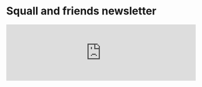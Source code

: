 # Squall and friends newsletter

<iframe class="mj-w-res-iframe" frameborder="0" scrolling="no" marginheight="0" marginwidth="0" src="https://app.mailjet.com/widget/iframe/6gQ4/GDo" width="100%"></iframe>

<script type="text/javascript" src="https://app.mailjet.com/statics/js/iframeResizer.min.js"></script>
